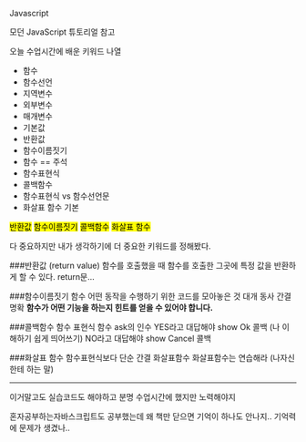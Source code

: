 Javascript

모던 JavaScript 튜토리얼 참고

오늘 수업시간에 배운 키워드 나열

- 함수
- 함수선언
- 지역변수
- 외부변수
- 매개변수
- 기본값
- 반환값
- 함수이름짓기
- 함수 == 주석
- 함수표현식
- 콜백함수
- 함수표현식 vs 함수선언문
- 화살표 함수 기본

<mark>반환값</mark> <mark>함수이름짓기</mark> <mark>콜백함수</mark>
<mark>화살표 함수</mark>

다 중요하지만 내가 생각하기에 더 중요한 키워드를 정해봤다.

###반환값 (return value)
함수를 호출했을 때 함수를 호출한 그곳에 특정 값을 반환하게 할 수 있다.
return문...

###함수이름짓기
함수 어떤 동작을 수행하기 위한 코드를 모아놓은 것 대개 동사
간결 명확
**함수가 어떤 기능을 하는지 힌트를 얻을 수 있어야 합니다.**

###콜백함수
함수 표현식 함수 ask의 인수
YES라고 대답해야 show Ok 콜백 (나 이해하기 쉽게 띄어쓰기)
NO라고 대답해야 show Cancel 콜백

###화살표 함수
함수표현식보다 단순 간결 화살표함수
화살표함수는 연습해라 (나자신한테 하는 말)

---

이거말고도 실습코드도 해야하고 분명 수업시간에 했지만 노력해야지

혼자공부하는자바스크립트도 공부했는데 왜 책만 닫으면 기억이 하나도 안나지..
기억력에 문제가 생겼나..

